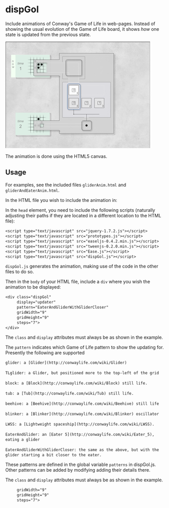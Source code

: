 dispGol
=======

Include animations of Conway's Game of Life in web-pages.  Instead of showing the usual evolution of the Game of Life board, it shows *how* one state is updated from the previous state.

![](http://github.com/jamesrcole/dispGol/raw/master/img/screenshot.png) 

The animation is done using the HTML5 canvas.  


Usage
-----

For examples, see the included files `gliderAnim.html` and `gliderAndEaterAnim.html`.

In the HTML file you wish to include the animation in:

In the `head` element, you need to include the following scripts 
(naturally adjusting their paths if they are located in a different 
location to the HTML file):

    <script type="text/javascript" src="jquery-1.7.2.js"></script>  
    <script type="text/javascript" src="prototypes.js"></script>
    <script type="text/javascript" src="easeljs-0.4.2.min.js"></script>
    <script type="text/javascript" src="tweenjs-0.2.0.min.js"></script>
    <script type="text/javascript" src="Ease.js"></script>
    <script type="text/javascript" src="dispGol.js"></script>

`dispGol.js` generates the animation, making use of the code in the other files to do so.

Then in the `body` of your HTML file, include a `div` where you wish the 
animation to be displayed:

    <div class="dispGol"
         display="updater"
         pattern="EaterAndGliderWithGliderCloser"
         gridWidth="9"
         gridHeight="9"
         steps="7">
    </div>

The `class` and `display` attributes must always be as shown in the 
example.

The `pattern` indicates which Game of Life pattern to show the updating 
for.  Presently the following are supported

    glider: a [Glider](http://conwaylife.com/wiki/Glider)

    TLglider: a Glider, but positioned more to the top-left of the grid 

    block: a [Block](http://conwaylife.com/wiki/Block) still life.  

    tub: a [Tub](http://conwaylife.com/wiki/Tub) still life.

    beehive: a [Beehive](http://conwaylife.com/wiki/Beehive) still life

    blinker: a [Blinker](http://conwaylife.com/wiki/Blinker) oscillator

    LWSS: a [Lightweight spaceship](http://conwaylife.com/wiki/LWSS).  

    EaterAndGlider: an [Eater 5](http://conwaylife.com/wiki/Eater_5), eating a glider 

    EaterAndGliderWithGliderCloser: the same as the above, but with the glider starting a bit closer to the eater.

These patterns are defined in the global variable `patterns` in dispGol.js. Other patterns can be added by modifying adding their details there.

The `class` and `display` attributes must always be as shown in the 
example.


         gridWidth="9"
         gridHeight="9"
         steps="7">

